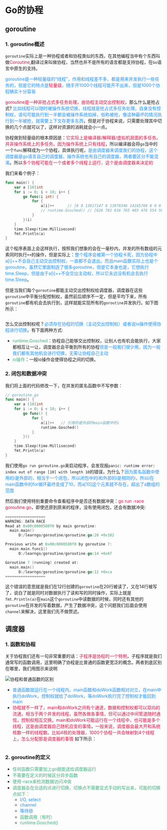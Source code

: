 # Go的协程

## goroutine
### 1. goroutine概述
`goroutine`实际上是一种协程或者和协程类似的东西，在其他编程当中有个东西叫做<font color=#DD1144>Coroutine</font>,翻译过来叫做协程，当然也并不是所有的语言都是支持协程，在`Go`语言中原生的支持。

<font color=#1E90FF>goroutine是一种轻量级的“线程”，作用和线程差不多，都是用来并发执行一些任务的，但是它的特点是<font color=#DD1144>轻量级</font>，随手开1000个线程可能开不出来，但是1000个协程确实十分容易</font>

<font color=#DD1144>goroutine是一种非抢占式多任务处理，由协程主动交出控制权</font>，那么什么是抢占式? <font color=#1E90FF>比如线程可以随时被操作系统切换，线程就是抢占式多任务处理，自身没有控制权，语句可能执行到一半都会被操作系统掐掉，俗称被抢，像这种最坏的情况执行到一半被抢，就需要上下文存更多东西</font>，但是对于协程来说，只需要处理其中切换的几个点就可以了，这样对资源的消耗就会小一点。

协程做到轻量级的根本原因是：<font color=#DD1144>它实际上是编译器/解释器/虚拟机层面的多任务。并非操作系统上的多任务，因为操作系统上只有线程</font>，所以编译器会将`go`当中的一个`func`解释成为一个协程，具体执行呢，<font color=#1E90FF>是由调度器来调度我们的协程，这个调度器是go语言自己的调度器，操作系统也有自己的调度器，两者要区分不能混淆</font>。所以<font color=#DD1144>多个协程可能在一个或者多个线程上运行，这个是由调度器来决定的</font>

我们来看个例子：
```go
func main() {
	var a [10]int
	for i := 0; i < 10; i++ {
		go func(i int) {
			for {
				a[i]++      // [0 0 13817147 0 13978346 14245768 0 0 0 0]
				// runtime.Gosched() // [626 782 616 765 403 476 554 561 577 607]
			}
		}(i)
	}
	time.Sleep(time.Millisecond)
	fmt.Println(a)
}
```
这个程序表面上会这样执行，按照我们想象的会在一毫秒内，并发的所有数组的元素同时执行`++`的操作，但是实际上：<font color=#1E90FF>整个程序会被第一个协程卡死，因为协程中a[i]++不会自己主动交出控制权，一直都不会退出。而且main函数实际上也是个goroutine，虽然它里面制造了很多goroutine，但是它本身也是，它想执行time.Sleep，但是由于a[i]++不会交出主动权，所以它永远没有机会去执行time.Sleep</font>。

但是当我们每个`goroutine`都能主动交出控制权给调度器，调度器在这些`goroutine`中平衡分配控制权，虽然前后顺序不一定，但是平均下来，所有`goroutine`都有机会去执行到，这样就能实现所有的`goroutine`并发执行。如下图所示：  

<img :src="$withBase('/go_one_godiaoduqi.png')" alt="">

怎么交出控制权呢？<font color=#1E90FF>必须存在协程的切换（主动交出控制权）或者说io操作使得协程进行切换</font>，有下面两种方式:
+ <font color=#3eaf7c>runtime.Gosched</font>：协程自己能够交出控制权，让别人也有机会能执行，大家都相互让一让，调度器总会平衡到所有的协程<font color=#1E90FF>但是一般我们很少用，因为一般我们都有其他机会进行切换，无需让协程自己主动</font>
+ <font color=#3eaf7c>io操作</font>：一般io操作会使得协程之间的切换。

### 2. 闭包和数据冲突
我们将上面的代码修改一下，在并发的匿名函数中不写参数：
```go
// goroutine.go
func main() {
	var a [10]int
	for i := 0; i < 10; i++ {
		go func() {
			for {
				a[i]++   // 引用的是外部的main函数中的i
				runtime.Gosched()
			}
		}()
	}
	time.Sleep(time.Millisecond)
	fmt.Println(a)
}
```
我们使用`go run goroutine.go`来启动程序，会发现报`panic: runtime error: index out of range [10] with length 10`的错误，为什么？<font color=#1E90FF>因为匿名函数中使用的i是外部的，相当于一个闭包，所以闭包中的i和外部的i是相同的i，所以i在main函数中的for循环最终变成了10，而a[10]这个元素就不存在，超出了a数组的范围</font>

然后我们使用特别重要命令查看程序中是否还有数据冲突：<font color=#DD1144>go run -race goroutine.go</font>，即使还原到原来的程序，没有使用闭包，还会有数据冲突:
```go
==================
WARNING: DATA RACE
Read at 0x00c0000580f0 by main goroutine:
  main.main()
      D:/learngo/goroutine/goroutine.go:20 +0x102

Previous write at 0x00c0000580f0 by goroutine 7:
  main.main.func1()
      D:/learngo/goroutine/goroutine.go:14 +0x6f

Goroutine 7 (running) created at:
  main.main()
      D:/learngo/goroutine/goroutine.go:12 +0xca
==================
```
这个错误的意思就是我们在12行创建的`goroutine`在20行被读了，又在14行被写了，说白了就是同时对数据执行了读和写的同时操作，实际上就是`fmt.Println(a)`在`main`这个`goroutine`中读数据的时候，同时还有其他的`goroutine`在并发的写着数据，产生了数据冲突，这个问题我们后面会使用`channel`来解决，这里我们先不做赘述。

## 调度器
### 1. 函数和协程
关于协程我们还有一句非常重要的话：<font color=#DD1144>子程序是协程的一个特例</font>，子程序就是我们通常写的函数调用，这里明确了协程是比普通的函数更宽泛的概念。两者到底区别在哪里，我们用图示来说明

<img :src="$withBase('/go_one_goroutine.png')" alt="协程和普通函数的区别">

+ <font color=#1E90FF>普通函数就运行在一个线程内，main函数和doWork函数相对对立，在main中执行doWork，控制权就给了doWork，等doWork执行完了控制权才能回到main</font>
+ <font color=#DD1144>协程就不一样了，main和doWork之间有个通道，数据和控制权都可以双向的流通，相当于两个并发的线程，虽然各做各事情，但可以通过中间管道随时通信，控制权相互交换。main和doWork可能运行在一个线程中，也可能是多个线程，这是由调度器自己随机应变的事情</font>，<font color=#DD1144>一般来说，调度器会最大开和系统核数一样的线程数。比如4核的处理器，1000个协程一共会映射到4个线程上，怎么分配那是调度器的事情</font> 如下所示：  
<img :src="$withBase('/go_one_goroutine_thread.png')" alt="">

### 2. goroutine的定义
+ <font color=#3eaf7c>任何函数只需要加上go就能送给调度器运行</font>
+ <font color=#3eaf7c>不需要在定义的时候区分异步函数</font>
+ <font color=#3eaf7c>使用-race来检测数据访问冲突</font>
+ <font color=#3eaf7c>调度器会在合适的点进行切换，切换点不需要显式手动的写出来，可能的切换点如下：</font>
	+ <font color=#1E90FF>I/O, select</font>
	+ <font color=#1E90FF>channel</font>
	+ <font color=#1E90FF>等待锁</font>
	+ <font color=#3eaf7c>函数调用（有时）</font>
	+ <font color=#3eaf7c>runtime.Gosched()</font>

